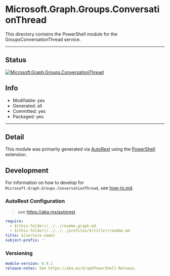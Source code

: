 <!-- region Generated -->
# Microsoft.Graph.Groups.ConversationThread
This directory contains the PowerShell module for the GroupsConversationThread service.

---
## Status
[![Microsoft.Graph.Groups.ConversationThread](https://img.shields.io/powershellgallery/v/Microsoft.Graph.Groups.ConversationThread.svg?style=flat-square&label=Microsoft.Graph.Groups.ConversationThread "Microsoft.Graph.Groups.ConversationThread")](https://www.powershellgallery.com/packages/Microsoft.Graph.Groups.ConversationThread/)

## Info
- Modifiable: yes
- Generated: all
- Committed: yes
- Packaged: yes

---
## Detail
This module was primarily generated via [AutoRest](https://github.com/Azure/autorest) using the [PowerShell](https://github.com/Azure/autorest.powershell) extension.

## Development
For information on how to develop for `Microsoft.Graph.Groups.ConversationThread`, see [how-to.md](how-to.md).
<!-- endregion -->

### AutoRest Configuration

> see https://aka.ms/autorest

``` yaml
require:
  - $(this-folder)/../../readme.graph.md
  - $(this-folder)/../../../profiles/$(title)/readme.md
title: $(service-name)
subject-prefix: ''

```
### Versioning

``` yaml
module-version: 0.9.1
release-notes: See https://aka.ms/GraphPowerShell-Release.
```
